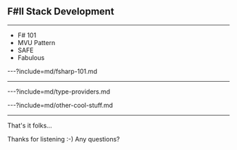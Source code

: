 ## F#ll Stack Development ##

---

- F# 101
- MVU Pattern
- SAFE
- Fabulous


---?include=md/fsharp-101.md

--- 


---?include=md/type-providers.md

---?include=md/other-cool-stuff.md

---

That's it folks...

Thanks for listening :-) Any questions?